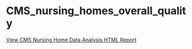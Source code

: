 # CMS_nursing_homes_overall_quality


[View CMS Nursing Home Data Analysis HTML Report](https://github.com/amanda-nathan/CMS_nursing_homes_overall_quality/blob/main/CMS_NursingHomeProvider_D2025-01-06.html)
